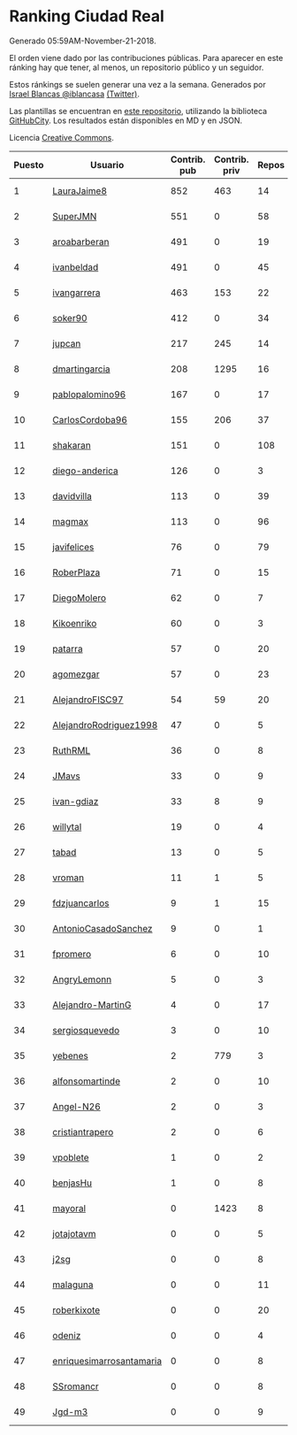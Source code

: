 # Ranking Ciudad Real

Generado 05:59AM-November-21-2018.

El orden viene dado por las contribuciones públicas. Para aparecer en este ránking hay que tener, al menos, un repositorio público y un seguidor.

Estos ránkings se suelen generar una vez a la semana. Generados por [Israel Blancas @iblancasa](https://github.com/iblancasa/) [(Twitter)](https://twitter.com/iblancasa).

Las plantillas se encuentran en [este repositorio](https://github.com/iblancasa/GH-Spanish-Ranking), utilizando la biblioteca [GitHubCity](https://github.com/iblancasa/GitHubCity). Los resultados están disponibles en MD y en JSON.

Licencia [Creative Commons](https://creativecommons.org/licenses/by/4.0/).

| Puesto   |  Usuario  | Contrib. pub | Contrib. priv |Repos| Followers | Desde |  Avatar  |
|----------|-----------|--------------|---------------|-----|-----------|-------|----------|
|1|[LauraJaime8](https://github.com/LauraJaime8)|852|463|14|7|2016-09-27|![LauraJaime8]()|
|2|[SuperJMN](https://github.com/SuperJMN)|551|0|58|50|2012-12-23|![SuperJMN]()|
|3|[aroabarberan](https://github.com/aroabarberan)|491|0|19|2|2016-07-02|![aroabarberan]()|
|4|[ivanbeldad](https://github.com/ivanbeldad)|491|0|45|18|2014-12-27|![ivanbeldad]()|
|5|[ivangarrera](https://github.com/ivangarrera)|463|153|22|3|2015-12-11|![ivangarrera]()|
|6|[soker90](https://github.com/soker90)|412|0|34|6|2014-08-03|![soker90]()|
|7|[jupcan](https://github.com/jupcan)|217|245|14|7|2016-12-08|![jupcan]()|
|8|[dmartingarcia](https://github.com/dmartingarcia)|208|1295|16|10|2015-03-16|![dmartingarcia]()|
|9|[pablopalomino96](https://github.com/pablopalomino96)|167|0|17|9|2016-10-06|![pablopalomino96]()|
|10|[CarlosCordoba96](https://github.com/CarlosCordoba96)|155|206|37|25|2016-09-28|![CarlosCordoba96]()|
|11|[shakaran](https://github.com/shakaran)|151|0|108|27|2008-06-19|![shakaran]()|
|12|[diego-anderica](https://github.com/diego-anderica)|126|0|3|5|2016-09-20|![diego-anderica]()|
|13|[davidvilla](https://github.com/davidvilla)|113|0|39|17|2011-06-08|![davidvilla]()|
|14|[magmax](https://github.com/magmax)|113|0|96|46|2011-01-26|![magmax]()|
|15|[javifelices](https://github.com/javifelices)|76|0|79|16|2013-02-24|![javifelices]()|
|16|[RoberPlaza](https://github.com/RoberPlaza)|71|0|15|8|2018-02-19|![RoberPlaza]()|
|17|[DiegoMolero](https://github.com/DiegoMolero)|62|0|7|11|2015-09-28|![DiegoMolero]()|
|18|[Kikoenriko](https://github.com/Kikoenriko)|60|0|3|3|2017-09-27|![Kikoenriko]()|
|19|[patarra](https://github.com/patarra)|57|0|20|5|2012-09-04|![patarra]()|
|20|[agomezgar](https://github.com/agomezgar)|57|0|23|20|2015-02-18|![agomezgar]()|
|21|[AlejandroFISC97](https://github.com/AlejandroFISC97)|54|59|20|11|2017-02-19|![AlejandroFISC97]()|
|22|[AlejandroRodriguez1998](https://github.com/AlejandroRodriguez1998)|47|0|5|3|2018-10-02|![AlejandroRodriguez1998]()|
|23|[RuthRML](https://github.com/RuthRML)|36|0|8|7|2016-09-28|![RuthRML]()|
|24|[JMavs](https://github.com/JMavs)|33|0|9|6|2015-09-11|![JMavs]()|
|25|[ivan-gdiaz](https://github.com/ivan-gdiaz)|33|8|9|4|2017-12-27|![ivan-gdiaz]()|
|26|[willytal](https://github.com/willytal)|19|0|4|2|2018-04-04|![willytal]()|
|27|[tabad](https://github.com/tabad)|13|0|5|5|2012-08-20|![tabad]()|
|28|[vroman](https://github.com/vroman)|11|1|5|8|2009-01-09|![vroman]()|
|29|[fdzjuancarlos](https://github.com/fdzjuancarlos)|9|1|15|2|2013-09-27|![fdzjuancarlos]()|
|30|[AntonioCasadoSanchez](https://github.com/AntonioCasadoSanchez)|9|0|1|2|2017-10-03|![AntonioCasadoSanchez]()|
|31|[fpromero](https://github.com/fpromero)|6|0|10|5|2014-11-06|![fpromero]()|
|32|[AngryLemonn](https://github.com/AngryLemonn)|5|0|3|9|2014-02-19|![AngryLemonn]()|
|33|[Alejandro-MartinG](https://github.com/Alejandro-MartinG)|4|0|17|6|2015-09-05|![Alejandro-MartinG]()|
|34|[sergiosquevedo](https://github.com/sergiosquevedo)|3|0|10|16|2012-04-28|![sergiosquevedo]()|
|35|[yebenes](https://github.com/yebenes)|2|779|3|18|2011-10-08|![yebenes]()|
|36|[alfonsomartinde](https://github.com/alfonsomartinde)|2|0|10|7|2011-11-22|![alfonsomartinde]()|
|37|[Angel-N26](https://github.com/Angel-N26)|2|0|3|2|2017-09-27|![Angel-N26]()|
|38|[cristiantrapero](https://github.com/cristiantrapero)|2|0|6|2|2017-08-24|![cristiantrapero]()|
|39|[vpoblete](https://github.com/vpoblete)|1|0|2|3|2012-08-23|![vpoblete]()|
|40|[benjasHu](https://github.com/benjasHu)|1|0|8|3|2014-09-28|![benjasHu]()|
|41|[mayoral](https://github.com/mayoral)|0|1423|8|32|2008-04-06|![mayoral]()|
|42|[jotajotavm](https://github.com/jotajotavm)|0|0|5|69|2013-12-10|![jotajotavm]()|
|43|[j2sg](https://github.com/j2sg)|0|0|8|2|2011-03-18|![j2sg]()|
|44|[malaguna](https://github.com/malaguna)|0|0|11|2|2012-03-21|![malaguna]()|
|45|[roberkixote](https://github.com/roberkixote)|0|0|20|4|2011-02-10|![roberkixote]()|
|46|[odeniz](https://github.com/odeniz)|0|0|4|2|2013-02-19|![odeniz]()|
|47|[enriquesimarrosantamaria](https://github.com/enriquesimarrosantamaria)|0|0|8|5|2015-10-19|![enriquesimarrosantamaria]()|
|48|[SSromancr](https://github.com/SSromancr)|0|0|8|3|2017-02-27|![SSromancr]()|
|49|[Jgd-m3](https://github.com/Jgd-m3)|0|0|9|2|2017-03-21|![Jgd-m3]()|
